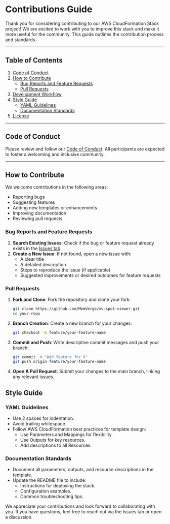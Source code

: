 # Contributions Guide

Thank you for considering contributing to our AWS CloudFormation Stack project! We are excited to work with you to improve this stack and make it more useful for the community. This guide outlines the contribution process and standards.

---

## Table of Contents

1. [Code of Conduct](#code-of-conduct)
2. [How to Contribute](#how-to-contribute)
   - [Bug Reports and Feature Requests](#bug-reports-and-feature-requests)
   - [Pull Requests](#pull-requests)
3. [Development Workflow](#development-workflow)
4. [Style Guide](#style-guide)
   - [YAML Guidelines](#yaml-guidelines)
   - [Documentation Standards](#documentation-standards)
5. [License](#license)

---

## Code of Conduct

Please review and follow our [Code of Conduct](CODE_OF_CONDUCT.md). All participants are expected to foster a welcoming and inclusive community.

---

## How to Contribute

We welcome contributions in the following areas:

- Reporting bugs
- Suggesting features
- Adding new templates or enhancements
- Improving documentation
- Reviewing pull requests

### Bug Reports and Feature Requests

1. **Search Existing Issues**: Check if the bug or feature request already exists in the [Issues tab](https://github.com/MemVerge/mv-spot-viewer/issues).
2. **Create a New Issue**: If not found, open a new issue with:
   - A clear title
   - A detailed description
   - Steps to reproduce the issue (if applicable)
   - Suggested improvements or desired outcomes for feature requests

### Pull Requests

1. **Fork and Clone**: Fork the repository and clone your fork:
   ```bash
   git clone https://github.com/MemVerge/mv-spot-viewer.git
   cd your-repo
   ```
2. **Branch Creation**: Create a new branch for your changes:
   ```bash
   git checkout -b feature/your-feature-name
   ```
3. **Commit and Push**: Write descriptive commit messages and push your branch:
   ```bash
   git commit -m "Add feature for X"
   git push origin feature/your-feature-name
   ```
4. **Open A Pull Request**: Submit your changes to the main branch, linking any relevant issues.

## Style Guide

### YAML Guidelines
- Use 2 spaces for indentation.
- Avoid trailing whitespace.
- Follow AWS CloudFormation best practices for template design:
  - Use Parameters and Mappings for flexibility.
  - Use Outputs for key resources.
  - Add descriptions to all Resources.

### Documentation Standards
- Document all parameters, outputs, and resource descriptions in the template.
- Update the README file to include:
  - Instructions for deploying the stack.
  - Configuration examples.
  - Common troubleshooting tips.

We appreciate your contributions and look forward to collaborating with you. If you have questions, feel free to reach out via the Issues tab or open a discussion. 
